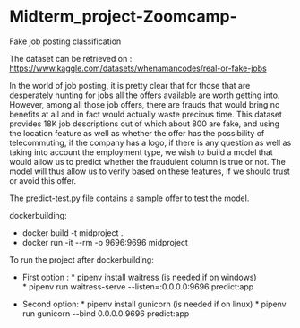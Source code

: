 # Midterm_project-Zoomcamp-
Fake job posting classification 

The dataset can be retrieved on : https://www.kaggle.com/datasets/whenamancodes/real-or-fake-jobs

In the world of job posting, it is pretty clear that for those that are desperately hunting for jobs all the offers available
are worth getting into. However, among all those job offers, there are frauds that would bring no benefits at all and in fact would actually waste precious time. This dataset provides 18K job descriptions out of which about 800 are fake, and using the location feature as well as whether the offer has the possibility of telecommuting, if the company has a logo, if there is any question as well as taking into account the employment type, we wish to build a model that would allow us to predict whether the fraudulent column is true or not. The model will thus allow us to verify based on these features, if we should trust or avoid this offer. 

The predict-test.py file contains a sample offer to test the model. 

dockerbuilding: 
  - docker build -t midproject .
  - docker run -it --rm -p 9696:9696 midproject

To run the project after dockerbuilding: 
  - First option : * pipenv install waitress (is needed if on windows)   
                   * pipenv run waitress-serve --listen=:0.0.0.0:9696 predict:app
  
  - Second option: * pipenv install gunicorn (is needed if on linux)
                   * pipenv run gunicorn --bind 0.0.0.0:9696 predict:app 
   
  
